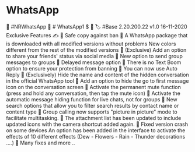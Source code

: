 # WhatsApp
🚀 #NRWhatsApp     🚦 # WhatsApp1 $ 🚦     🏷 #Base 2.20.200.22 v1.0     16-11-2020      Exclusive Features ✍   💢 Safe copy against ban    🔷 A WhatsApp package that is downloaded with all modified versions without problems    New colors different from the rest of the modified versions     🔷 (Exclusive) Add an option to share your friends' status via social media    🔷 New option to send group messages to groups    🔷 Delayed message option    🔷 There is no Text Boom option to ensure your protection from banning    🔷 You can now use Auto Reply     🔷 (Exclusively) Hide the name and content of the hidden conversation in the official WhatsApp tool     🔷 Add an option to hide the go to first message icon on the conversation screen     🔷 Activate the permanent mute function (press and hold any conversation, then tap the mute icon)     🔷 Activate the automatic message hiding function for live chats, not for groups     🔷 New search options that allow you to filter search results by contact name or content type     🔷 Group calling now supports "picture in picture" mode to facilitate multitasking.     🔷 The attachment list has been updated to include updated icons with the camera shortcut added again.     🔷 Fixed version crash on some devices    An option has been added in the interface to activate the effects of 10 different effects (Dew - Flowers - Rain - Thunder decorations ....)     🔷 Many fixes and more ..
